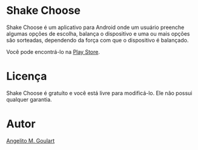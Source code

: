 Shake Choose
===========

Shake Choose é um aplicativo para Android onde um usuário preenche algumas opções de escolha, balança o dispositivo e uma ou mais opções são sorteadas, dependendo da força com que o dispositivo é balançado.

Você pode encontrá-lo na [Play Store](https://play.google.com/store/apps/details?id=com.angelitomg.shakechoose).

Licença
==========

Shake Choose é gratuíto e você está livre para modificá-lo. Ele não possui qualquer garantia.

Autor
==========
[Angelito M. Goulart](http://www.angelitomg.com/)
